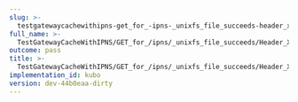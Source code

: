 ```yaml
---
slug: >-
  testgatewaycachewithipns-get_for_-ipns-_unixfs_file_succeeds-header_x-ipfs-path
full_name: >-
  TestGatewayCacheWithIPNS/GET_for_/ipns/_unixfs_file_succeeds/Header_X-Ipfs-Path
outcome: pass
title: >-
  TestGatewayCacheWithIPNS/GET_for_/ipns/_unixfs_file_succeeds/Header_X-Ipfs-Path
implementation_id: kubo
version: dev-44b0eaa-dirty
---
```


